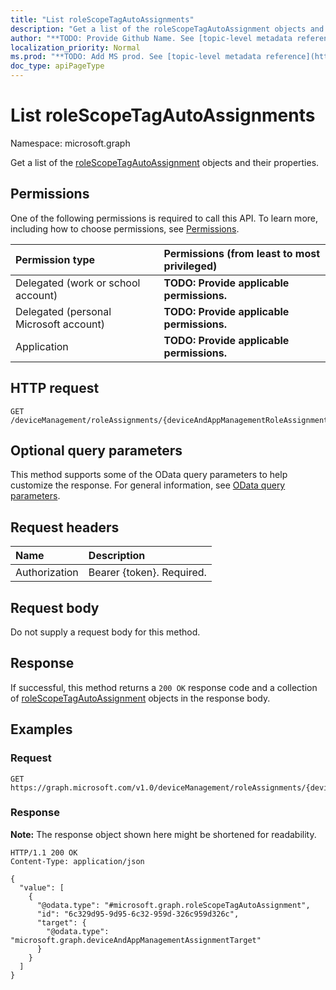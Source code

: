 ```yaml
---
title: "List roleScopeTagAutoAssignments"
description: "Get a list of the roleScopeTagAutoAssignment objects and their properties."
author: "**TODO: Provide Github Name. See [topic-level metadata reference](https://msgo.azurewebsites.net/add/document/guidelines/metadata.html#topic-level-metadata)**"
localization_priority: Normal
ms.prod: "**TODO: Add MS prod. See [topic-level metadata reference](https://msgo.azurewebsites.net/add/document/guidelines/metadata.html#topic-level-metadata)**"
doc_type: apiPageType
---
```


# List roleScopeTagAutoAssignments
Namespace: microsoft.graph



Get a list of the [roleScopeTagAutoAssignment](../resources/rolescopetagautoassignment.md) objects and their properties.

## Permissions
One of the following permissions is required to call this API. To learn more, including how to choose permissions, see [Permissions](/graph/permissions-reference).

|Permission type|Permissions (from least to most privileged)|
|:---|:---|
|Delegated (work or school account)|**TODO: Provide applicable permissions.**|
|Delegated (personal Microsoft account)|**TODO: Provide applicable permissions.**|
|Application|**TODO: Provide applicable permissions.**|

## HTTP request

<!-- {
  "blockType": "ignored"
}
-->
``` http
GET /deviceManagement/roleAssignments/{deviceAndAppManagementRoleAssignmentId}/roleScopeTags/{roleScopeTagId}/assignments
```

## Optional query parameters
This method supports some of the OData query parameters to help customize the response. For general information, see [OData query parameters](/graph/query-parameters).

## Request headers
|Name|Description|
|:---|:---|
|Authorization|Bearer {token}. Required.|

## Request body
Do not supply a request body for this method.

## Response

If successful, this method returns a `200 OK` response code and a collection of [roleScopeTagAutoAssignment](../resources/rolescopetagautoassignment.md) objects in the response body.

## Examples

### Request
<!-- {
  "blockType": "request",
  "name": "list_rolescopetagautoassignment"
}
-->
``` http
GET https://graph.microsoft.com/v1.0/deviceManagement/roleAssignments/{deviceAndAppManagementRoleAssignmentId}/roleScopeTags/{roleScopeTagId}/assignments
```


### Response
**Note:** The response object shown here might be shortened for readability.
<!-- {
  "blockType": "response",
  "truncated": true,
  "@odata.type": "Collection(microsoft.graph.roleScopeTagAutoAssignment)"
}
-->
``` http
HTTP/1.1 200 OK
Content-Type: application/json

{
  "value": [
    {
      "@odata.type": "#microsoft.graph.roleScopeTagAutoAssignment",
      "id": "6c329d95-9d95-6c32-959d-326c959d326c",
      "target": {
        "@odata.type": "microsoft.graph.deviceAndAppManagementAssignmentTarget"
      }
    }
  ]
}
```

